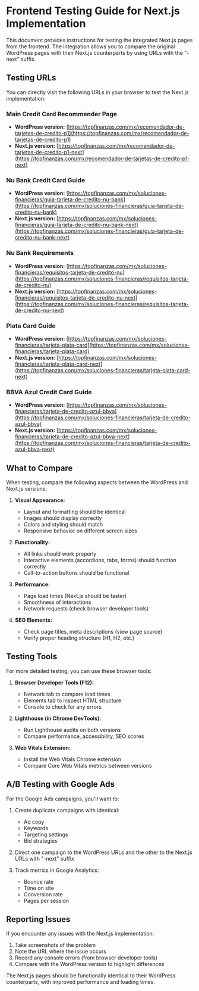 # Frontend Testing Guide for Next.js Implementation

This document provides instructions for testing the integrated Next.js pages from the frontend. The integration allows you to compare the original WordPress pages with their Next.js counterparts by using URLs with the "-next" suffix.

## Testing URLs

You can directly visit the following URLs in your browser to test the Next.js implementation:

### Main Credit Card Recommender Page

- **WordPress version:** [https://topfinanzas.com/mx/recomendador-de-tarjetas-de-credito-p1](https://topfinanzas.com/mx/recomendador-de-tarjetas-de-credito-p1)
- **Next.js version:** [https://topfinanzas.com/mx/recomendador-de-tarjetas-de-credito-p1-next](https://topfinanzas.com/mx/recomendador-de-tarjetas-de-credito-p1-next)

### Nu Bank Credit Card Guide

- **WordPress version:** [https://topfinanzas.com/mx/soluciones-financieras/guia-tarjeta-de-credito-nu-bank](https://topfinanzas.com/mx/soluciones-financieras/guia-tarjeta-de-credito-nu-bank)
- **Next.js version:** [https://topfinanzas.com/mx/soluciones-financieras/guia-tarjeta-de-credito-nu-bank-next](https://topfinanzas.com/mx/soluciones-financieras/guia-tarjeta-de-credito-nu-bank-next)

### Nu Bank Requirements

- **WordPress version:** [https://topfinanzas.com/mx/soluciones-financieras/requisitos-tarjeta-de-credito-nu](https://topfinanzas.com/mx/soluciones-financieras/requisitos-tarjeta-de-credito-nu)
- **Next.js version:** [https://topfinanzas.com/mx/soluciones-financieras/requisitos-tarjeta-de-credito-nu-next](https://topfinanzas.com/mx/soluciones-financieras/requisitos-tarjeta-de-credito-nu-next)

### Plata Card Guide

- **WordPress version:** [https://topfinanzas.com/mx/soluciones-financieras/tarjeta-plata-card](https://topfinanzas.com/mx/soluciones-financieras/tarjeta-plata-card)
- **Next.js version:** [https://topfinanzas.com/mx/soluciones-financieras/tarjeta-plata-card-next](https://topfinanzas.com/mx/soluciones-financieras/tarjeta-plata-card-next)

### BBVA Azul Credit Card Guide

- **WordPress version:** [https://topfinanzas.com/mx/soluciones-financieras/tarjeta-de-credito-azul-bbva](https://topfinanzas.com/mx/soluciones-financieras/tarjeta-de-credito-azul-bbva)
- **Next.js version:** [https://topfinanzas.com/mx/soluciones-financieras/tarjeta-de-credito-azul-bbva-next](https://topfinanzas.com/mx/soluciones-financieras/tarjeta-de-credito-azul-bbva-next)

## What to Compare

When testing, compare the following aspects between the WordPress and Next.js versions:

1. **Visual Appearance:**
   - Layout and formatting should be identical
   - Images should display correctly
   - Colors and styling should match
   - Responsive behavior on different screen sizes

2. **Functionality:**
   - All links should work properly
   - Interactive elements (accordions, tabs, forms) should function correctly
   - Call-to-action buttons should be functional

3. **Performance:**
   - Page load times (Next.js should be faster)
   - Smoothness of interactions
   - Network requests (check browser developer tools)

4. **SEO Elements:**
   - Check page titles, meta descriptions (view page source)
   - Verify proper heading structure (H1, H2, etc.)

## Testing Tools

For more detailed testing, you can use these browser tools:

1. **Browser Developer Tools (F12):**
   - Network tab to compare load times
   - Elements tab to inspect HTML structure
   - Console to check for any errors

2. **Lighthouse (in Chrome DevTools):**
   - Run Lighthouse audits on both versions
   - Compare performance, accessibility, SEO scores

3. **Web Vitals Extension:**
   - Install the Web Vitals Chrome extension
   - Compare Core Web Vitals metrics between versions

## A/B Testing with Google Ads

For the Google Ads campaigns, you'll want to:

1. Create duplicate campaigns with identical:
   - Ad copy
   - Keywords
   - Targeting settings
   - Bid strategies

2. Direct one campaign to the WordPress URLs and the other to the Next.js URLs with "-next" suffix

3. Track metrics in Google Analytics:
   - Bounce rate
   - Time on site
   - Conversion rate
   - Pages per session

## Reporting Issues

If you encounter any issues with the Next.js implementation:

1. Take screenshots of the problem
2. Note the URL where the issue occurs
3. Record any console errors (from browser developer tools)
4. Compare with the WordPress version to highlight differences

The Next.js pages should be functionally identical to their WordPress counterparts, with improved performance and loading times.
